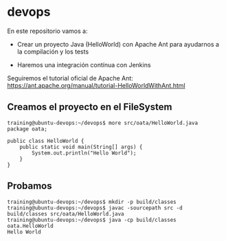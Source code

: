 # devops

En este repositorio vamos a:

* Crear un proyecto Java (HelloWorld) con Apache Ant para ayudarnos a la compilación y los tests

* Haremos una integración contínua con Jenkins

Seguiremos el tutorial oficial de Apache Ant: https://ant.apache.org/manual/tutorial-HelloWorldWithAnt.html

## Creamos el proyecto en el FileSystem
```
training@ubuntu-devops:~/devops$ more src/oata/HelloWorld.java
package oata;

public class HelloWorld {
    public static void main(String[] args) {
        System.out.println("Hello World");
    }
}
```

## Probamos

```
training@ubuntu-devops:~/devops$ mkdir -p build/classes
training@ubuntu-devops:~/devops$ javac -sourcepath src -d build/classes src/oata/HelloWorld.java
training@ubuntu-devops:~/devops$ java -cp build/classes oata.HelloWorld
Hello World
```
